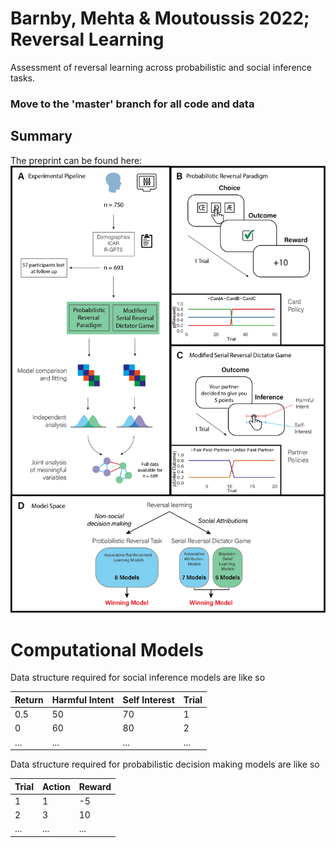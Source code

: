 # Barnby, Mehta & Moutoussis 2022; Reversal Learning
Assessment of reversal learning across probabilistic and social inference tasks.

### Move to the 'master' branch for all code and data

## Summary

The preprint can be found here:
![Experimental Design](Figure1_SDRP.png)

# Computational Models

Data structure required for social inference models are like so

Return | Harmful Intent | Self Interest | Trial |
------------ | ------------- | ------------- | ------------- | 
0.5 | 50 | 70 | 1
0 | 60 | 80 | 2
... | ... | ... | ...


Data structure required for probabilistic decision making models are like so

Trial | Action | Reward | 
------------ | ------------- | ------------- | 
1 | 1 | -5 | 
2 | 3 | 10 | 
... | ... | ... |
